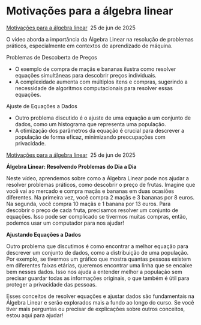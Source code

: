 # Motivações para a álgebra linear

[Motivações para a álgebra linear](https://www.coursera.org/learn/linear-algebra-machine-learning/lecture/N4W2c/motivations-for-linear-algebra?trk_ref=coach_copy)  25 de jun de 2025

O vídeo aborda a importância da Álgebra Linear na resolução de problemas práticos, especialmente em contextos de aprendizado de máquina.

Problemas de Descoberta de Preços

- O exemplo de compra de maçãs e bananas ilustra como resolver equações simultâneas para descobrir preços individuais.
- A complexidade aumenta com múltiplos itens e compras, sugerindo a necessidade de algoritmos computacionais para resolver essas equações.

Ajuste de Equações a Dados

- Outro problema discutido é o ajuste de uma equação a um conjunto de dados, como um histograma que representa uma população.
- A otimização dos parâmetros da equação é crucial para descrever a população de forma eficaz, minimizando preocupações com privacidade.

[Motivações para a álgebra linear](https://www.coursera.org/learn/linear-algebra-machine-learning/lecture/N4W2c/motivations-for-linear-algebra?trk_ref=coach_copy)  25 de jun de 2025

**Álgebra Linear: Resolvendo Problemas do Dia a Dia**

Neste vídeo, aprendemos sobre como a Álgebra Linear pode nos ajudar a resolver problemas práticos, como descobrir o preço de frutas. Imagine que você vai ao mercado e compra maçãs e bananas em duas ocasiões diferentes. Na primeira vez, você compra 2 maçãs e 3 bananas por 8 euros. Na segunda, você compra 10 maçãs e 1 banana por 13 euros. Para descobrir o preço de cada fruta, precisamos resolver um conjunto de equações. Isso pode ser complicado se tivermos muitas compras, então, podemos usar um computador para nos ajudar!

**Ajustando Equações a Dados**

Outro problema que discutimos é como encontrar a melhor equação para descrever um conjunto de dados, como a distribuição de uma população. Por exemplo, se tivermos um gráfico que mostra quantas pessoas existem em diferentes faixas etárias, queremos encontrar uma linha que se encaixe bem nesses dados. Isso nos ajuda a entender melhor a população sem precisar guardar todas as informações originais, o que também é útil para proteger a privacidade das pessoas.

Esses conceitos de resolver equações e ajustar dados são fundamentais na Álgebra Linear e serão explorados mais a fundo ao longo do curso. Se você tiver mais perguntas ou precisar de explicações sobre outros conceitos, estou aqui para ajudar!